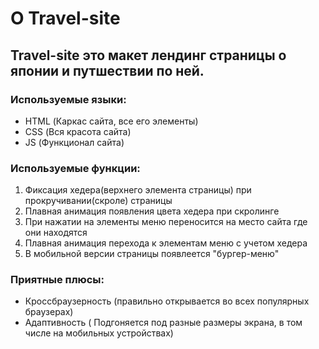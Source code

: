 # О Travel-site

Travel-site это макет лендинг страницы о японии и путшествии по ней.  
---
### Используемые языки:
* HTML (Каркас сайта, все его элементы)
* CSS (Вся красота сайта)
* JS (Функционал сайта)
### Используемые функции:
1. Фиксация хедера(верхнего элемента страницы) при прокручивании(скроле) страницы
2. Плавная анимация появления цвета хедера при скролинге
3. При нажатии на элементы меню переносится на место сайта где они находятся
4. Плавная анимация перехода к элементам меню с учетом хедера
5. В мобильной версии страницы появлеется "бургер-меню"
### Приятные плюсы:
* Кроссбраузерность (правильно открывается во всех популярных браузерах)
* Адаптивность ( Подгоняется под разные размеры экрана, в том числе на мобильных устройствах)
